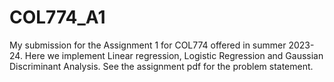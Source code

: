 # COL774_A1
My submission for the Assignment 1 for COL774 offered in summer 2023-24. 
Here we implement Linear regression, Logistic Regression and Gaussian Discriminant Analysis. See the assignment pdf for the problem statement. 
